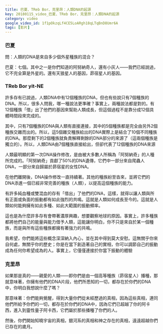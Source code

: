 ```yaml
---
title: 巴夏、TReb Bor、克里昂：人類DNA的起源
key: 20180115_video_巴夏、TReb Bor、克里昂：人類DNA的起源
category: video
google_video_id: 1f1pOkzqLf4CE5LoARgh18qLTqBnD8Umr6A
tags: [影片]
---
```


### 巴夏

問：人類的DNA是來自多少個外星種族的混合？

巴夏：七個。其中之一是你們知道的阿努納奇人，還有小灰人——我們已經說過，它不完全算是外星的。還有天狼星人的基因，昴宿星人的基因。

### TReb Bor yit-NE

許多存有已說過，人類DNA中有12個種族的DNA，但也有些說只有7個種族的DNA。所以，很多人問我，哪一種說法更準確？事實上，兩種說法都是對的。有12個種族「借」出了他們的基因來幫助人類成長，但這個過程不是靠分成12個具體時間段來完成的。

其中，只有7個種族的DNA與人類有直接連接，其中的5個種族都是完全由另外2個種族交雜而出的。所以，這5個雜交種族給出的DNA實際上是結合了10個不同種族的DNA。那麼剩下的2個種族就負責解釋剩餘的DNA部分的來源了（這兩個種族是獨立的）。所以，人類DNA由7個種族直接給出，但卻代表了12個種族的DNA來源

人類最明顯的第一次DNA操作修改，是由被大多數人所稱為「阿努納奇」的人種所完成的。「阿努納奇」貢獻了50%的DNA遺傳，它們中一部分來自爬蟲人DNA，一部分來自歸屬於昴宿星的女性DNA。

在他們離開後，DNA操作修改一直持續著。其他的種族紛至沓來，並將它們的DNA添進一個已經非常完善的種族（人類），以提高這個種族的能力。

有許多純血種或雙混血的存有「借出」了他們的DNA，這樣，就得以讓人類與所有正面或負面的振動都有如此強烈的共鳴。這就是人類如何成長至今的。這就是人類如何能夠擁有如此多種、如此大範圍的振動頻率。

這也是為什麼許多存有會帶著濃厚興趣，想要觀察地球的原因。事實上，許多種族都將他們自己的能量與能力借予人類，這能讓你明白，你不只是來自於某一個種族，而是與所有這些種族都擁有著強力的共鳴。

我希望，你們能將這些概念深深納入內心，並在其中得到莫大安慰。這無關乎你來自何處，無關乎你的歷史；你是在當下創造著自己的實相，你可以調節自己的振動成為任何你希望成為的人。事實上，它僅僅連接於你當下振動的體驗

### 克里昂

如果那是真的——親愛的人類——即你們是由一個高等種族（昴宿星人）播種，那就意味著，你擁有他們的DNA片段，他們所悉知的一切，都存在於你們的DNA中，你明白我想說什麼了嗎？

那意味著：你們能夠覺醒，得到大量你們從未經歷過的真相，因為這些真相，連同他們所給予你們的一切，都存在於你們的DNA中，因為它們已超越了你的阿卡西，進入到靈性量子阿卡西，它們屬於那些播種了你們的人。

然後，你們開始知曉宇宙的真相，銀河系的真相和神之存在的真相，遠遠超越你們已存在的歲月。
